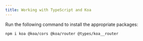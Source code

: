 ```yaml
---
title: Working with TypeScript and Koa
---
```


Run the following command to install the appropriate packages:

```shell
npm i koa @koa/cors @koa/router @types/koa__router
```
